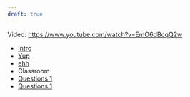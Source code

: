 ```yaml
---
draft: true
---
```

Video: https://www.youtube.com/watch?v=EmO6dBcqQ2w
- [Intro](https://youtu.be/EmO6dBcqQ2w?t=53)
- [Yup](https://youtu.be/EmO6dBcqQ2w?t=89)
- [ehh](https://youtu.be/EmO6dBcqQ2w?t=101)
- Classroom
- [Questions 1](https://youtu.be/EmO6dBcqQ2w?t=113)
- [Questions 1](https://youtu.be/EmO6dBcqQ2w?t=305)
